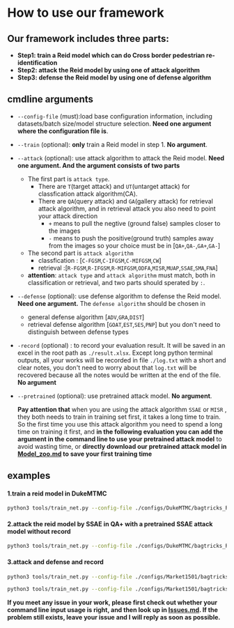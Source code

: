 # How to use our framework

## Our framework includes three parts:

- **Step1: train a Reid model which can do Cross border pedestrian re-identification**
- **Step2: attack the Reid model by using one of attack algorithm**
- **Step3: defense the Reid model by using one of defense algorithm**

## cmdline arguments

- `--config-file` (must):load base configuration information, including datasets/batch size/model structure selection. 
 **Need one argument where the configuration file is**.
 
- `--train` (optional):  **only** train a Reid model in step 1. **No argument**.

- `--attack` (optional): use attack algorithm to attack the Reid model. **Need one argument. And the argument consists of two parts** 
  - The first part is `attack type`. 
    - There are `T`(target attack) and `UT`(untarget attack) for classfication attack algorithm(CA).
    - There are `QA`(query attack) and `GA`(gallery attack) for retrieval attack algorithm, and in retrieval attack you also need to point your attack direction
        - `+` means to pull the negtive (ground false) samples closer to the images
        - `-` means to push the positive(ground truth) samples away from the images
        so your choice must be in [`QA+`,`QA-`,`GA+`,`GA-`]
  - The second part is `attack algorithm`
    - classfication : [`C-FGSM`,`C-IFGSM`,`C-MIFGSM`,`CW`]
    - retrieval :[`R-FGSM`,`R-IFGSM`,`R-MIFGSM`,`ODFA`,`MISR`,`MUAP`,`SSAE`,`SMA`,`FNA`]
  - **attention**: `attack type` and `attack algorithm` must match, both in classification or retrieval, and two parts should sperated by `:`.
  
- `--defense` (optional): use defense algorithm to defense the Reid model. **Need one argument.** The `defense algorithm` should be chosen in 
  - general defense algorithm [`ADV`,`GRA`,`DIST`] 
  - retrieval defense algorithm [`GOAT`,`EST`,`SES`,`PNP`]
  but you don't need to distinguish between defense types
  
- `-record` (optional) : to record your evaluation result. It will be saved in an excel in the root path as `./result.xlsx`. Except long python terminal outputs, all your works will be recorded in file `./log.txt` with a short and clear notes, you don't need to worry about that `log.txt` will be recovered because all the notes would be written at the end of the file. **No argument**

- `--pretrained` (optional): use pretrained attack model. **No argument**. 

   **Pay attention that** when you are using the attack algorithm `SSAE` or `MISR` , they both needs to train in training set first, it takes a long time to train. So the first time you use this attack algorithm you need to spend a long time on training it first, and **in the following evaluation you can add the argument in the command line to use your pretrained attack model** to avoid wasting time, or **directly download our pretrained attack model in [Model_zoo.md](Model_zoo.md) to save your first training time**

## examples

#### 1.train a reid model in DukeMTMC
```bash
python3 tools/train_net.py --config-file ./configs/DukeMTMC/bagtricks_R50.yml --train MODEL.DEVICE 'cuda:0'
```
#### 2.attack the reid model by SSAE in QA+ with a pretrained SSAE attack model without record
```bash
python3 tools/train_net.py --config-file ./configs/DukeMTMC/bagtricks_R50.yml --attack QA+:SSAE --pretrained MODEL.DEVICE 'cuda:0'
```
#### 3.attack and defense and record
```bash
python3 tools/train_net.py --config-file ./configs/Market1501/bagtricks_R50.yml --attack GA-:R-IFGSM --defense GRA --record MODEL.DEVICE 'cuda:0'
```
```bash
python3 tools/train_net.py --config-file ./configs/Market1501/bagtricks_R50.yml --attack T:C-IFGSM --defense GOAT --record MODEL.DEVICE 'cuda:0'
```

**If you meet any issue in your work, please first check out whether your command line input usage is right, and then look up in [Issues.md](Issues.md). If the problem still exists, leave your issue and I will reply as soon as possible.**